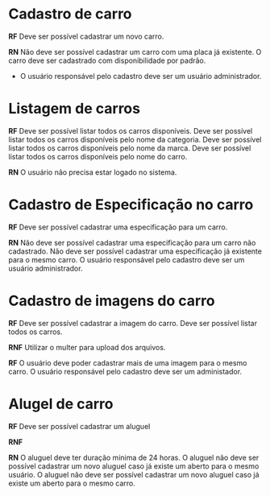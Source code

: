 # Cadastro de carro

**RF**
Deve ser possível cadastrar um novo carro.

**RN**
Não deve ser possível cadastrar um carro com uma placa já existente. O carro deve ser cadastrado com disponibilidade por padrão.

- O usuário responsável pelo cadastro deve ser um usuário administrador.

# Listagem de carros

**RF**
Deve ser possível listar todos os carros disponíveis.
Deve ser possível listar todos os carros disponíveis pelo nome da categoria.
Deve ser possível listar todos os carros disponíveis pelo nome da marca.
Deve ser possível listar todos os carros disponíveis pelo nome do carro.

**RN**
O usuário não precisa estar logado no sistema.

# Cadastro de Especificação no carro

**RF**
Deve ser possível cadastrar uma especificação para um carro.

**RN**
Não deve ser possível cadastrar uma especificação para um carro não cadastrado.
Não deve ser possível cadastrar uma especificação já existente para o mesmo carro.
O usuário responsável pelo cadastro deve ser um usuário administrador.

# Cadastro de imagens do carro

**RF**
Deve ser possível cadastrar a imagem do carro.
Deve ser possível listar todos os carros.

**RNF**
Utilizar o multer para upload dos arquivos.

**RF**
O usuário deve poder cadastrar mais de uma imagem para o mesmo carro.
O usuário responsável pelo cadastro deve ser um administador.

# Alugel de carro

**RF**
Deve ser possível cadastrar um aluguel

**RNF**

**RN**
O aluguel deve ter duração minima de 24 horas.
O aluguel não deve ser possível cadastrar um novo aluguel caso já existe um aberto para o mesmo usuário.
O aluguel não deve ser possível cadastrar um novo aluguel caso já existe um aberto para o mesmo carro.
